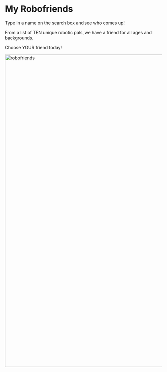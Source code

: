 # My Robofriends

Type in a name on the search box and see who comes up!

From a list of TEN unique robotic pals, we have a friend for all ages and backgrounds.

Choose YOUR friend today!

<img width="1000" alt="robofriends" src="https://user-images.githubusercontent.com/43804428/109884814-72226d80-7c32-11eb-8c7a-e24e0d3299ae.png">
